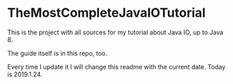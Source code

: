 # TheMostCompleteJavaIOTutorial

This is the project with all sources for my tutorial about Java IO, up to Java 8.

The guide itself is in this repo, too.

Every time I update it I will change this readme with the current date. Today is 2019.1.24. 
